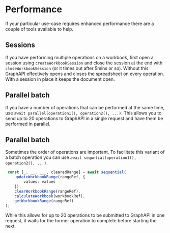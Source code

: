 # Performance
If your particular use-case requires enhanced performance there are a couple of tools available to help.

## Sessions
If you have performing multiple operations on a workbook, first open a session using `createWorkbookSession` and close the session at the end with `closeWorkbookSession` (or it times out after 5mins or so). Without this GraphAPI effectively opens and closes the spreadsheet on every operation. With a session in place it keeps the document open.

## Parallel batch
If you have a number of operations that can be performed at the same time, use `await parallel(operation1(), operation2(), ...)`. This allows you to send up to 20 operations to GraphAPI in a single request and have them be performed in parallel. 

## Parallel batch
Sometimes the order of operations are important. To facilitate this variant of a batch operation you can use `await sequntial(operation1(), operation2(), ...)`.

```typescript
 const [_, __, ___, clearedRange] = await sequential(
    updateWorkbookRange(rangeRef, {
        values: values
    }),
    clearWorkbookRange(rangeRef),
    calculateWorkbook(workbookRef),
    getWorkbookRange(rangeRef)
);
```

While this allows for up to 20 operations to be submitted to GraphAPI in one request, it waits for the former operation to complete before starting the next.